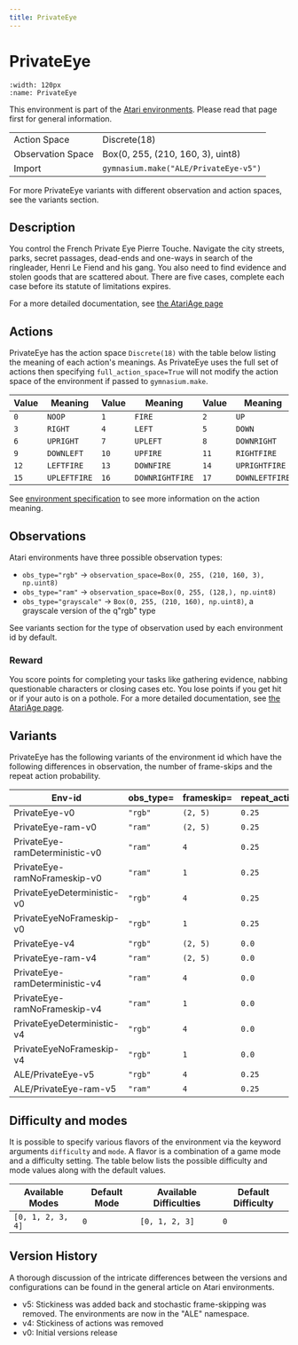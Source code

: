 ```yaml
---
title: PrivateEye
---
```


# PrivateEye

```{figure} ../_static/videos/environments/private_eye.gif
:width: 120px
:name: PrivateEye
```

This environment is part of the <a href='..'>Atari environments</a>. Please read that page first for general information.

|                   |                                       |
|-------------------|---------------------------------------|
| Action Space      | Discrete(18)                          |
| Observation Space | Box(0, 255, (210, 160, 3), uint8)     |
| Import            | `gymnasium.make("ALE/PrivateEye-v5")` |

For more PrivateEye variants with different observation and action spaces, see the variants section.

## Description

You control the French Private Eye Pierre Touche. Navigate the city streets, parks, secret passages, dead-ends and one-ways in search of the ringleader, Henri Le Fiend and his gang. You also need to find evidence and stolen goods that are scattered about. There are five cases, complete each case before its statute of limitations expires.

For a more detailed documentation, see [the AtariAge page](https://atariage.com/manual_html_page.php?SoftwareLabelID=376)

## Actions

PrivateEye has the action space `Discrete(18)` with the table below listing the meaning of each action's meanings.
As PrivateEye uses the full set of actions then specifying `full_action_space=True` will not modify the action space of the environment if passed to `gymnasium.make`.

| Value   | Meaning      | Value   | Meaning         | Value   | Meaning        |
|---------|--------------|---------|-----------------|---------|----------------|
| `0`     | `NOOP`       | `1`     | `FIRE`          | `2`     | `UP`           |
| `3`     | `RIGHT`      | `4`     | `LEFT`          | `5`     | `DOWN`         |
| `6`     | `UPRIGHT`    | `7`     | `UPLEFT`        | `8`     | `DOWNRIGHT`    |
| `9`     | `DOWNLEFT`   | `10`    | `UPFIRE`        | `11`    | `RIGHTFIRE`    |
| `12`    | `LEFTFIRE`   | `13`    | `DOWNFIRE`      | `14`    | `UPRIGHTFIRE`  |
| `15`    | `UPLEFTFIRE` | `16`    | `DOWNRIGHTFIRE` | `17`    | `DOWNLEFTFIRE` |

See [environment specification](../env-spec) to see more information on the action meaning.

## Observations

Atari environments have three possible observation types:

- `obs_type="rgb"` -> `observation_space=Box(0, 255, (210, 160, 3), np.uint8)`
- `obs_type="ram"` -> `observation_space=Box(0, 255, (128,), np.uint8)`
- `obs_type="grayscale"` -> `Box(0, 255, (210, 160), np.uint8)`, a grayscale version of the q"rgb" type

See variants section for the type of observation used by each environment id by default.

### Reward

You score points for completing your tasks like gathering evidence, nabbing questionable characters or closing cases etc. You lose points if you get hit or if your auto is on a pothole. For a more detailed documentation, see [the AtariAge page](https://atariage.com/manual_html_page.php?SoftwareLabelID=376).

## Variants

PrivateEye has the following variants of the environment id which have the following differences in observation,
the number of frame-skips and the repeat action probability.

| Env-id                         | obs_type=   | frameskip=   | repeat_action_probability=   |
|--------------------------------|-------------|--------------|------------------------------|
| PrivateEye-v0                  | `"rgb"`     | `(2, 5)`     | `0.25`                       |
| PrivateEye-ram-v0              | `"ram"`     | `(2, 5)`     | `0.25`                       |
| PrivateEye-ramDeterministic-v0 | `"ram"`     | `4`          | `0.25`                       |
| PrivateEye-ramNoFrameskip-v0   | `"ram"`     | `1`          | `0.25`                       |
| PrivateEyeDeterministic-v0     | `"rgb"`     | `4`          | `0.25`                       |
| PrivateEyeNoFrameskip-v0       | `"rgb"`     | `1`          | `0.25`                       |
| PrivateEye-v4                  | `"rgb"`     | `(2, 5)`     | `0.0`                        |
| PrivateEye-ram-v4              | `"ram"`     | `(2, 5)`     | `0.0`                        |
| PrivateEye-ramDeterministic-v4 | `"ram"`     | `4`          | `0.0`                        |
| PrivateEye-ramNoFrameskip-v4   | `"ram"`     | `1`          | `0.0`                        |
| PrivateEyeDeterministic-v4     | `"rgb"`     | `4`          | `0.0`                        |
| PrivateEyeNoFrameskip-v4       | `"rgb"`     | `1`          | `0.0`                        |
| ALE/PrivateEye-v5              | `"rgb"`     | `4`          | `0.25`                       |
| ALE/PrivateEye-ram-v5          | `"ram"`     | `4`          | `0.25`                       |

## Difficulty and modes

It is possible to specify various flavors of the environment via the keyword arguments `difficulty` and `mode`.
A flavor is a combination of a game mode and a difficulty setting. The table below lists the possible difficulty and mode values
along with the default values.

| Available Modes   | Default Mode   | Available Difficulties   | Default Difficulty   |
|-------------------|----------------|--------------------------|----------------------|
| `[0, 1, 2, 3, 4]` | `0`            | `[0, 1, 2, 3]`           | `0`                  |

## Version History

A thorough discussion of the intricate differences between the versions and configurations can be found in the general article on Atari environments.

* v5: Stickiness was added back and stochastic frame-skipping was removed. The environments are now in the "ALE" namespace.
* v4: Stickiness of actions was removed
* v0: Initial versions release
